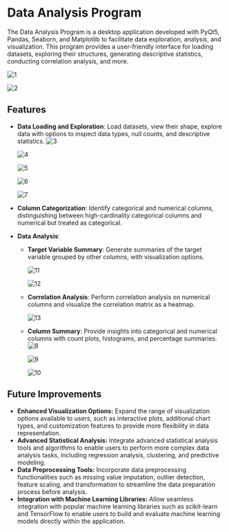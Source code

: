 # Data Analysis Program

The Data Analysis Program is a desktop application developed with PyQt5, Pandas, Seaborn, and Matplotlib to facilitate data exploration, analysis, and visualization. This program provides a user-friendly interface for loading datasets, exploring their structures, generating descriptive statistics, conducting correlation analysis, and more.

![1](https://github.com/anlbora/Seaborn-Data-Analysis/assets/100442507/7654501c-d078-43f2-9bf4-f68d1a26986e)

![2](https://github.com/anlbora/Seaborn-Data-Analysis/assets/100442507/b0a7e888-bba7-4c39-bf99-54b8ca8dbfa6)

## Features

- **Data Loading and Exploration**: Load datasets, view their shape, explore data with options to inspect data types, null counts, and descriptive statistics.
    ![3](https://github.com/anlbora/Seaborn-Data-Analysis/assets/100442507/77457f99-b727-454c-9945-ad39a1a24fe2)
    
    ![4](https://github.com/anlbora/Seaborn-Data-Analysis/assets/100442507/9c12b887-55fb-4ecc-a206-cd821dc2a288)
    
    ![5](https://github.com/anlbora/Seaborn-Data-Analysis/assets/100442507/4649782a-4b17-487b-8b45-507ea241d433)
    
    ![6](https://github.com/anlbora/Seaborn-Data-Analysis/assets/100442507/29aa6962-ce20-4c59-afd2-4866e2e41fdc)
    
    ![7](https://github.com/anlbora/Seaborn-Data-Analysis/assets/100442507/73703e97-da7d-47f9-a3cb-9f3fd194bd87)
  
- **Column Categorization**: Identify categorical and numerical columns, distinguishing between high-cardinality categorical columns and numerical but treated as categorical.

- **Data Analysis**: 
  - **Target Variable Summary**: Generate summaries of the target variable grouped by other columns, with visualization options.
    
    ![11](https://github.com/anlbora/Seaborn-Data-Analysis/assets/100442507/f6fa1ebb-14b2-4882-a19a-6f59b20341c7)
    
    ![12](https://github.com/anlbora/Seaborn-Data-Analysis/assets/100442507/cf657942-dc5e-497f-95fc-940e3161eebd)
    
  - **Correlation Analysis**: Perform correlation analysis on numerical columns and visualize the correlation matrix as a heatmap.
    
    ![13](https://github.com/anlbora/Seaborn-Data-Analysis/assets/100442507/13958794-eaf9-44d4-aa1b-4b5337a7e1a1)
    
  - **Column Summary**: Provide insights into categorical and numerical columns with count plots, histograms, and percentage summaries.
    ![8](https://github.com/anlbora/Seaborn-Data-Analysis/assets/100442507/84b77f00-9983-46ab-92e4-223a0d15932d)
    
    ![9](https://github.com/anlbora/Seaborn-Data-Analysis/assets/100442507/3c4b768b-09b8-4786-bb0a-08ebea4f2676)
    
    ![10](https://github.com/anlbora/Seaborn-Data-Analysis/assets/100442507/df05f462-c55d-4cf7-a503-2f1e0bfe9c9b)

## Future Improvements

- **Enhanced Visualization Options:** Expand the range of visualization options available to users, such as interactive plots, additional chart types, and customization features to provide more flexibility in data representation.
- **Advanced Statistical Analysis:** Integrate advanced statistical analysis tools and algorithms to enable users to perform more complex data analysis tasks, including regression analysis, clustering, and predictive modeling.
- **Data Preprocessing Tools:** Incorporate data preprocessing functionalities such as missing value imputation, outlier detection, feature scaling, and transformation to streamline the data preparation process before analysis.
- **Integration with Machine Learning Libraries:** Allow seamless integration with popular machine learning libraries such as scikit-learn and TensorFlow to enable users to build and evaluate machine learning models directly within the application.
